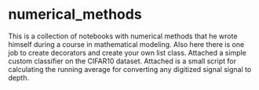 # numerical_methods
This is a collection of notebooks with numerical methods that he wrote himself during a course in mathematical modeling. Also here there is one job to create decorators and create your own list class. Attached a simple custom classifier on the CIFAR10 dataset. Attached is a small script for calculating the running average for converting any digitized signal signal to depth.
